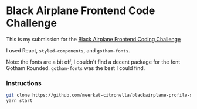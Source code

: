# Black Airplane Frontend Code Challenge

This is my submission for the [Black Airplane Frontend Coding Challenge](https://www.figma.com/file/xMJ6OJgyOcefq7wwh8O1JX/Frontend-Coding-Challenges?node-id=1%3A138)

I used React, `styled-components`, and `gotham-fonts`.

Note: the fonts are a bit off, I couldn't find a decent package for the font Gotham Rounded. `gotham-fonts` was the best I could find.

### Instructions

```sh
git clone https://github.com/meerkat-citronella/blackairplane-profile-switcher
yarn start
```

